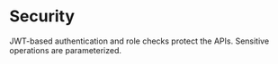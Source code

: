 # Security

JWT-based authentication and role checks protect the APIs. Sensitive operations are parameterized.
